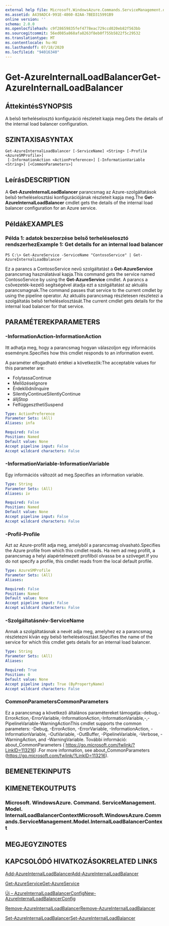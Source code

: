 ```yaml
---
external help file: Microsoft.WindowsAzure.Commands.ServiceManagement.dll-Help.xml
ms.assetid: A439ADC4-991E-4860-82AA-7BED315991B9
online version: ''
schema: 2.0.0
ms.openlocfilehash: c9f28659835fef4778eac729ccd020eb82f563bb
ms.sourcegitcommit: 56ed085a868afa8263f8eb0f755b5822f5c29532
ms.translationtype: MT
ms.contentlocale: hu-HU
ms.lasthandoff: 07/18/2020
ms.locfileid: "94016340"
---
```

# <span data-ttu-id="29708-101">Get-AzureInternalLoadBalancer</span><span class="sxs-lookup"><span data-stu-id="29708-101">Get-AzureInternalLoadBalancer</span></span>

## <span data-ttu-id="29708-102">Áttekintés</span><span class="sxs-lookup"><span data-stu-id="29708-102">SYNOPSIS</span></span>
<span data-ttu-id="29708-103">A belső terheléselosztó konfiguráció részleteit kapja meg.</span><span class="sxs-lookup"><span data-stu-id="29708-103">Gets the details of the internal load balancer configuration.</span></span>

## <span data-ttu-id="29708-104">SZINTAXISA</span><span class="sxs-lookup"><span data-stu-id="29708-104">SYNTAX</span></span>

```
Get-AzureInternalLoadBalancer [-ServiceName] <String> [-Profile <AzureSMProfile>]
 [-InformationAction <ActionPreference>] [-InformationVariable <String>] [<CommonParameters>]
```

## <span data-ttu-id="29708-105">Leírás</span><span class="sxs-lookup"><span data-stu-id="29708-105">DESCRIPTION</span></span>
<span data-ttu-id="29708-106">A **Get-AzureInternalLoadBalancer** parancsmag az Azure-szolgáltatások belső terheléselosztási konfigurációjának részleteit kapja meg.</span><span class="sxs-lookup"><span data-stu-id="29708-106">The **Get-AzureInternalLoadBalancer** cmdlet gets the details of the internal load balancer configuration for an Azure service.</span></span>

## <span data-ttu-id="29708-107">Példák</span><span class="sxs-lookup"><span data-stu-id="29708-107">EXAMPLES</span></span>

### <span data-ttu-id="29708-108">Példa 1: adatok beszerzése belső terheléselosztó rendszerhez</span><span class="sxs-lookup"><span data-stu-id="29708-108">Example 1: Get details for an internal load balancer</span></span>
```
PS C:\> Get-AzureService -ServiceName "ContosoService" | Get-AzureInternalLoadBalancer
```

<span data-ttu-id="29708-109">Ez a parancs a ContosoService nevű szolgáltatást a **Get-AzureService** parancsmag használatával kapja.</span><span class="sxs-lookup"><span data-stu-id="29708-109">This command gets the service named ContosoService by using the **Get-AzureService** cmdlet.</span></span>
<span data-ttu-id="29708-110">A parancs a csővezeték-kezelő segítségével átadja ezt a szolgáltatást az aktuális parancsmagnak.</span><span class="sxs-lookup"><span data-stu-id="29708-110">The command passes that service to the current cmdlet by using the pipeline operator.</span></span>
<span data-ttu-id="29708-111">Az aktuális parancsmag részletesen részletezi a szolgáltatás belső terheléselosztását.</span><span class="sxs-lookup"><span data-stu-id="29708-111">The current cmdlet gets details for the internal load balancer for that service.</span></span>

## <span data-ttu-id="29708-112">PARAMÉTEREK</span><span class="sxs-lookup"><span data-stu-id="29708-112">PARAMETERS</span></span>

### <span data-ttu-id="29708-113">-InformationAction</span><span class="sxs-lookup"><span data-stu-id="29708-113">-InformationAction</span></span>
<span data-ttu-id="29708-114">Itt adhatja meg, hogy a parancsmag hogyan válaszoljon egy információs eseményre.</span><span class="sxs-lookup"><span data-stu-id="29708-114">Specifies how this cmdlet responds to an information event.</span></span>

<span data-ttu-id="29708-115">A paraméter elfogadható értékei a következők:</span><span class="sxs-lookup"><span data-stu-id="29708-115">The acceptable values for this parameter are:</span></span>

- <span data-ttu-id="29708-116">Folytassa</span><span class="sxs-lookup"><span data-stu-id="29708-116">Continue</span></span>
- <span data-ttu-id="29708-117">Mellőzése</span><span class="sxs-lookup"><span data-stu-id="29708-117">Ignore</span></span>
- <span data-ttu-id="29708-118">Érdeklődni</span><span class="sxs-lookup"><span data-stu-id="29708-118">Inquire</span></span>
- <span data-ttu-id="29708-119">SilentlyContinue</span><span class="sxs-lookup"><span data-stu-id="29708-119">SilentlyContinue</span></span>
- <span data-ttu-id="29708-120">állj</span><span class="sxs-lookup"><span data-stu-id="29708-120">Stop</span></span>
- <span data-ttu-id="29708-121">Felfüggesztheti</span><span class="sxs-lookup"><span data-stu-id="29708-121">Suspend</span></span>

```yaml
Type: ActionPreference
Parameter Sets: (All)
Aliases: infa

Required: False
Position: Named
Default value: None
Accept pipeline input: False
Accept wildcard characters: False
```

### <span data-ttu-id="29708-122">-InformationVariable</span><span class="sxs-lookup"><span data-stu-id="29708-122">-InformationVariable</span></span>
<span data-ttu-id="29708-123">Egy információs változót ad meg.</span><span class="sxs-lookup"><span data-stu-id="29708-123">Specifies an information variable.</span></span>

```yaml
Type: String
Parameter Sets: (All)
Aliases: iv

Required: False
Position: Named
Default value: None
Accept pipeline input: False
Accept wildcard characters: False
```

### <span data-ttu-id="29708-124">-Profil</span><span class="sxs-lookup"><span data-stu-id="29708-124">-Profile</span></span>
<span data-ttu-id="29708-125">Azt az Azure-profilt adja meg, amelyből a parancsmag olvasható.</span><span class="sxs-lookup"><span data-stu-id="29708-125">Specifies the Azure profile from which this cmdlet reads.</span></span>
<span data-ttu-id="29708-126">Ha nem ad meg profilt, a parancsmag a helyi alapértelmezett profilból olvassa be a szöveget.</span><span class="sxs-lookup"><span data-stu-id="29708-126">If you do not specify a profile, this cmdlet reads from the local default profile.</span></span>

```yaml
Type: AzureSMProfile
Parameter Sets: (All)
Aliases: 

Required: False
Position: Named
Default value: None
Accept pipeline input: False
Accept wildcard characters: False
```

### <span data-ttu-id="29708-127">-Szolgáltatásnév</span><span class="sxs-lookup"><span data-stu-id="29708-127">-ServiceName</span></span>
<span data-ttu-id="29708-128">Annak a szolgáltatásnak a nevét adja meg, amelyhez ez a parancsmag részletezni kíván egy belső terheléselosztást.</span><span class="sxs-lookup"><span data-stu-id="29708-128">Specifies the name of the service for which this cmdlet gets details for an internal load balancer.</span></span>

```yaml
Type: String
Parameter Sets: (All)
Aliases: 

Required: True
Position: 0
Default value: None
Accept pipeline input: True (ByPropertyName)
Accept wildcard characters: False
```

### <span data-ttu-id="29708-129">CommonParameters</span><span class="sxs-lookup"><span data-stu-id="29708-129">CommonParameters</span></span>
<span data-ttu-id="29708-130">Ez a parancsmag a következő általános paramétereket támogatja:-debug,-ErrorAction,-ErrorVariable,-InformationAction,-InformationVariable,-,-PipelineVariable-WarningAction</span><span class="sxs-lookup"><span data-stu-id="29708-130">This cmdlet supports the common parameters: -Debug, -ErrorAction, -ErrorVariable, -InformationAction, -InformationVariable, -OutVariable, -OutBuffer, -PipelineVariable, -Verbose, -WarningAction, and -WarningVariable.</span></span> <span data-ttu-id="29708-131">További információ: about_CommonParameters ( https://go.microsoft.com/fwlink/?LinkID=113216) .</span><span class="sxs-lookup"><span data-stu-id="29708-131">For more information, see about_CommonParameters (https://go.microsoft.com/fwlink/?LinkID=113216).</span></span>

## <span data-ttu-id="29708-132">BEMENETEK</span><span class="sxs-lookup"><span data-stu-id="29708-132">INPUTS</span></span>

## <span data-ttu-id="29708-133">KIMENETEK</span><span class="sxs-lookup"><span data-stu-id="29708-133">OUTPUTS</span></span>

### <span data-ttu-id="29708-134">Microsoft. WindowsAzure. Command. ServiceManagement. Model. InternalLoadBalancerContext</span><span class="sxs-lookup"><span data-stu-id="29708-134">Microsoft.WindowsAzure.Commands.ServiceManagement.Model.InternalLoadBalancerContext</span></span>

## <span data-ttu-id="29708-135">MEGJEGYZI</span><span class="sxs-lookup"><span data-stu-id="29708-135">NOTES</span></span>

## <span data-ttu-id="29708-136">KAPCSOLÓDÓ HIVATKOZÁSOK</span><span class="sxs-lookup"><span data-stu-id="29708-136">RELATED LINKS</span></span>

[<span data-ttu-id="29708-137">Add-AzureInternalLoadBalancer</span><span class="sxs-lookup"><span data-stu-id="29708-137">Add-AzureInternalLoadBalancer</span></span>](./Add-AzureInternalLoadBalancer.md)

[<span data-ttu-id="29708-138">Get-AzureService</span><span class="sxs-lookup"><span data-stu-id="29708-138">Get-AzureService</span></span>](./Get-AzureService.md)

[<span data-ttu-id="29708-139">Új – AzureInternalLoadBalancerConfig</span><span class="sxs-lookup"><span data-stu-id="29708-139">New-AzureInternalLoadBalancerConfig</span></span>](./New-AzureInternalLoadBalancerConfig.md)

[<span data-ttu-id="29708-140">Remove-AzureInternalLoadBalancer</span><span class="sxs-lookup"><span data-stu-id="29708-140">Remove-AzureInternalLoadBalancer</span></span>](./Remove-AzureInternalLoadBalancer.md)

[<span data-ttu-id="29708-141">Set-AzureInternalLoadBalancer</span><span class="sxs-lookup"><span data-stu-id="29708-141">Set-AzureInternalLoadBalancer</span></span>](./Set-AzureInternalLoadBalancer.md)


